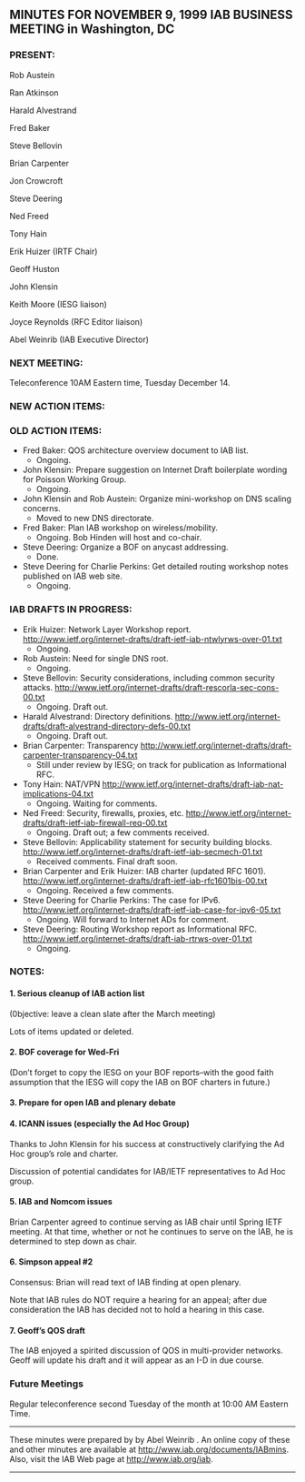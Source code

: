 
MINUTES FOR NOVEMBER 9, 1999 IAB BUSINESS MEETING in Washington, DC
-------------------------------------------------------------------


### PRESENT:



 Rob Austein  

 Ran Atkinson  

 Harald Alvestrand  

 Fred Baker  

 Steve Bellovin  

 Brian Carpenter  

 Jon Crowcroft  

 Steve Deering  

 Ned Freed  

 Tony Hain  

 Erik Huizer (IRTF Chair)  

 Geoff Huston  

 John Klensin  

 Keith Moore (IESG liaison)  

 Joyce Reynolds (RFC Editor liaison)  

Abel Weinrib (IAB Executive Director)


### NEXT MEETING:



Teleconference 10AM Eastern time, Tuesday December 14.


### NEW ACTION ITEMS:




### OLD ACTION ITEMS:


* Fred Baker: QOS architecture overview document to IAB list.
	+ Ongoing.
* John Klensin: Prepare suggestion on Internet Draft boilerplate wording for Poisson Working Group.
	+ Ongoing.
* John Klensin and Rob Austein: Organize mini-workshop on DNS scaling concerns.
	+ Moved to new DNS directorate.
* Fred Baker: Plan IAB workshop on wireless/mobility.
	+ Ongoing. Bob Hinden will host and co-chair.
* Steve Deering: Organize a BOF on anycast addressing.
	+ Done.
* Steve Deering for Charlie Perkins: Get detailed routing workshop notes published on IAB web site.
	+ Ongoing.


### IAB DRAFTS IN PROGRESS:


* Erik Huizer: Network Layer Workshop report. http://www.ietf.org/internet-drafts/draft-ietf-iab-ntwlyrws-over-01.txt
	+ Ongoing.
* Rob Austein: Need for single DNS root.
	+ Ongoing.
* Steve Bellovin: Security considerations, including common security attacks. http://www.ietf.org/internet-drafts/draft-rescorla-sec-cons-00.txt
	+ Ongoing. Draft out.
* Harald Alvestrand: Directory definitions. http://www.ietf.org/internet-drafts/draft-alvestrand-directory-defs-00.txt
	+ Ongoing. Draft out.
* Brian Carpenter: Transparency http://www.ietf.org/internet-drafts/draft-carpenter-transparency-04.txt
	+ Still under review by IESG; on track for publication as Informational RFC.
* Tony Hain: NAT/VPN http://www.ietf.org/internet-drafts/draft-iab-nat-implications-04.txt
	+ Ongoing. Waiting for comments.
* Ned Freed: Security, firewalls, proxies, etc. http://www.ietf.org/internet-drafts/draft-ietf-iab-firewall-req-00.txt
	+ Ongoing. Draft out; a few comments received.
* Steve Bellovin: Applicability statement for security building blocks. http://www.ietf.org/internet-drafts/draft-ietf-iab-secmech-01.txt
	+ Received comments. Final draft soon.
* Brian Carpenter and Erik Huizer: IAB charter (updated RFC 1601). http://www.ietf.org/internet-drafts/draft-ietf-iab-rfc1601bis-00.txt
	+ Ongoing. Received a few comments.
* Steve Deering for Charlie Perkins: The case for IPv6. http://www.ietf.org/internet-drafts/draft-ietf-iab-case-for-ipv6-05.txt
	+ Ongoing. Will forward to Internet ADs for comment.
* Steve Deering: Routing Workshop report as Informational RFC. http://www.ietf.org/internet-drafts/draft-iab-rtrws-over-01.txt
	+ Ongoing.


### NOTES:


#### 1. Serious cleanup of IAB action list

(0bjective: leave a clean slate after the March meeting)


 Lots of items updated or deleted. 


#### 2. BOF coverage for Wed-Fri

(Don’t forget to copy the IESG on your BOF reports–with the good faith assumption that the IESG will copy the IAB on BOF charters in future.)


#### 3. Prepare for open IAB and plenary debate


#### 4. ICANN issues (especially the Ad Hoc Group)

Thanks to John Klensin for his success at constructively clarifying the Ad Hoc group’s role and charter.


 Discussion of potential candidates for IAB/IETF representatives to Ad Hoc group. 


#### 5. IAB and Nomcom issues

Brian Carpenter agreed to continue serving as IAB chair until Spring IETF meeting. At that time, whether or not he continues to serve on the IAB, he is determined to step down as chair.


#### 6. Simpson appeal #2

Consensus: Brian will read text of IAB finding at open plenary.


 Note that IAB rules do NOT require a hearing for an appeal; after due consideration the IAB has decided not to hold a hearing in this case. 


#### 7. Geoff’s QOS draft

The IAB enjoyed a spirited discussion of QOS in multi-provider networks. Geoff will update his draft and it will appear as an I-D in due course.



### Future Meetings



Regular teleconference second Tuesday of the month at 10:00 AM Eastern Time.




---


These minutes were prepared by by Abel Weinrib . An online copy of these and other minutes are available at http://www.iab.org/documents/IABmins. Also, visit the IAB Web page at http://www.iab.org/iab.




---


